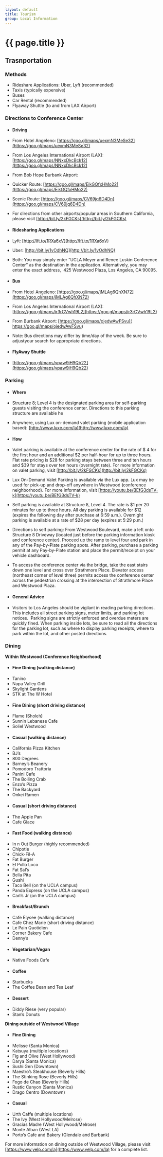 ```yaml
---
layout: default
title: Tourism
group: Local Information
---
```


# {{ page.title }}


## Trasnportation

### Methods

*   Rideshare Applications: Uber, Lyft (recommended)
*   Taxis (typically expensive)
*   Buses
*   Car Rental (recommended)
*   Flyaway Shuttle (to and from LAX Airport)

### Directions to Conference Center

*   #### Driving

*   From Hotel Angeleno: [https://goo.gl/maps/uexmN3MeSe32](https://goo.gl/maps/uexmN3MeSe32)

*   From Los Angeles International Airport (LAX): [https://goo.gl/maps/NNxxDkcBck12](https://goo.gl/maps/NNxxDkcBck12)

*   From Bob Hope Burbank Airport:

*   Quicker Route: [https://goo.gl/maps/EikGQfxHMo22](https://goo.gl/maps/EikGQfxHMo22)

*   Scenic Route: [https://goo.gl/maps/CV69jq6D4Dn](https://goo.gl/maps/CV69jq6D4Dn)

*   For directions from other airports/popular areas in Southern California, please visit [http://bit.ly/2kFGCKs](http://bit.ly/2kFGCKs)

*   #### Ridesharing Applications

*   Lyft: [http://lft.to/1RXa6xV](http://lft.to/1RXa6xV)

*   Uber: [http://bit.ly/1vOdhNQ](http://bit.ly/1vOdhNQ)

*   Both: You may simply enter “UCLA Meyer and Renee Luskin Conference Center” as the destination in the application. Alternatively, you may enter the exact address, ​ 425 Westwood Plaza, Los Angeles, CA 90095.

*   #### Bus

*   From Hotel Angeleno: [https://goo.gl/maps/jMLAg6QhXN72](https://goo.gl/maps/jMLAg6QhXN72)

*   From Los Angeles International Airport (LAX): [https://goo.gl/maps/ir3rCVwh19L2](https://goo.gl/maps/ir3rCVwh19L2)

*   From Burbank Airport: [https://goo.gl/maps/ojedwAwFSvu](​ https://goo.gl/maps/ojedwAwFSvu)

*   Note: Bus directions may differ by time/day of the week. Be sure to adjustyour search for appropriate directions.

*   #### FlyAway Shuttle

*   [https://goo.gl/maps/vpaw9iH9Qb22](https://goo.gl/maps/vpaw9iH9Qb22)

### Parking

*   #### Where

*   Structure 8; Level 4 is the designated parking area for self-parking guests visiting the conference center. Directions to this parking structure are available he

*   Anywhere, using Lux on-demand valet parking (mobile application based): [http://www.luxe.com/la](http://www.luxe.com/la)

*   #### How

*   Valet parking is available at the conference center for the rate of $ 4 for the first hour and an additional $2 per half-hour for up to three hours. Flat rate pricing is $28 for parking stays between three and ten hours and $39 for stays over ten hours (overnight rate). For more information on valet parking, visit [http://bit.ly/2kFGCKs](http://bit.ly/2kFGCKs)

*   Lux On-Demand Valet Parking is available via the Lux app. Lux may be used for pick-up and drop-off anywhere in Westwood (conference neighborhood). For more information, visit [https://youtu.be/BEfG3dsTV-k](https://youtu.be/BEfG3dsTV-k)

*   Self parking is available at Structure 8, Level 4\. The rate is $1 per 20 minutes for up to three hours. All day parking is available for $12 (expires the following day after purchase at 6:59 a.m.). Overnight parking is available at a rate of $28 per day (expires at 5:29 p.m.)

*   Directions to self parking: From Westwood Boulevard, make a left onto Structure 8 Driveway (located just before the parking information kiosk and conference center). Proceed up the ramp to level four and park in any of the Pay-by-Plate parking spots. After parking, purchase a parking permit at any Pay-by-Plate station and place the permit/receipt on your vehicle dashboard.

*   To access the conference center via the bridge, take the east stairs down one level and cross over Strathmore Place. Elevator access (northeast corner of level three) permits access the conference center across the pedestrian crossing at the intersection of Strathmore Place and Westwood Plaza.

*   #### General Advice

*   Visitors to Los Angeles should be vigilant in reading parking directions. This includes all street parking signs, meter limits, and parking lot notices. ​ Parking signs are strictly enforced and overdue meters are quickly fined. When parking inside lots, be sure to read all the directions for the parking lot, such as where to display parking receipts, where to park within the lot, and other posted directions.


### Dining

**Within Westwood (Conference Neighborhood)**

*   #### Fine Dining (walking distance)
*   Tanino
*   Napa Valley Grill
*   Skylight Gardens
*   STK at The W Hotel
*   #### Fine Dining (short driving distance)
*   Flame (Sholeh)
*   Sunnin Lebanese Cafe
*   Soliel Westwood
*   #### Casual (walking distance)
*   California Pizza Kitchen
*   BJ’s
*   800 Degrees
*   Barney’s Beanery
*   Pomodoro Trattoria
*   Panini Cafe
*   The Boiling Crab
*   Enzo’s Pizza
*   The Backyard
*   Onkei Ramen
*   #### Casual (short driving distance)
*   The Apple Pan
*   Cafe Glace
*   #### Fast Food (walking distance)
*   In n Out Burger (highly recommended)
*   Chipotle
*   Chick-Fil-A
*   Fat Burger
*   El Pollo Loco
*   Fat Sal’s
*   Bella Pita
*   Gushi
*   Taco Bell (on the UCLA campus)
*   Panda Express (on the UCLA campus)
*   Carl’s Jr (on the UCLA campus)
*   #### Breakfast/Brunch
*   Cafe Elysee (walking distance)
*   Cafe Chez Marie (short driving distance)
*   Le Pain Quotidien
*   Corner Bakery Cafe
*   Denny’s
*   #### Vegetarian/Vegan
*   Native Foods Cafe
*   #### Coffee
*   Starbucks
*   The Coffee Bean and Tea Leaf
*   #### Dessert
*   Diddy Riese (very popular)
*   Stan’s Donuts

**Dining outside of Westwood Village**

*   #### Fine Dining
*   Melisse (Santa Monica)
*   Katsuya (multiple locations)
*   Fig and Olive (West Hollywood)
*   Darya (Santa Monica)
*   Sushi Gen (Downtown)
*   Maestro’s Steakhouse (Beverly Hills)
*   The Stinking Rose (Beverly Hills)
*   Fogo de Chao (Beverly Hills)
*   Rustic Canyon (Santa Monica)
*   Drago Centro (Downtown)
*   #### Casual
*   Urth Caffe (multiple locations)
*   The Ivy (West Hollywood/Melrose)
*   Gracias Madre (West Hollywood/Melrose)
*   Monte Alban (West LA)
*   Porto’s Cafe and Bakery (Glendale and Burbank)

For more information on dining outside of Westwood Village, please visit [https://www.yelp.com/la](https://www.yelp.com/la) for a complete list.    		

